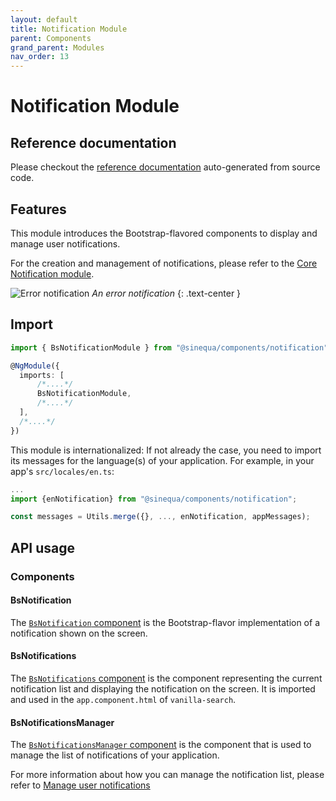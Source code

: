 ```yaml
---
layout: default
title: Notification Module
parent: Components
grand_parent: Modules
nav_order: 13
---
```


# Notification Module

## Reference documentation

Please checkout the [reference documentation]({{site.baseurl}}components/modules/NotificationModule.html) auto-generated from source code.

## Features

This module introduces the Bootstrap-flavored components to display and manage user notifications.

For the creation and management of notifications, please refer to the [Core Notification module]({{site.baseurl}}core/modules/NotificationModule.html).

![Error notification]({{site.baseurl}}assets/modules/notification/notification-error-notification-example.png)
*An error notification*
{: .text-center }

## Import

```typescript
import { BsNotificationModule } from "@sinequa/components/notification";

@NgModule({
  imports: [
      /*....*/
      BsNotificationModule,
      /*....*/
  ],
  /*....*/
})
```

This module is internationalized: If not already the case, you need to import its messages for the language(s) of your application. For example, in your app's `src/locales/en.ts`:

```ts
...
import {enNotification} from "@sinequa/components/notification";

const messages = Utils.merge({}, ..., enNotification, appMessages);
```

## API usage

### Components

#### BsNotification

The [`BsNotification` component]({{site.baseurl}}components/components/BsNotification.html) is the Bootstrap-flavor implementation of a notification shown on the screen.

#### BsNotifications

The [`BsNotifications` component]({{site.baseurl}}components/components/BsNotifications.html) is the component representing the current notification list and displaying the notification on the screen.
It is imported and used in the `app.component.html` of `vanilla-search`.

#### BsNotificationsManager

The [`BsNotificationsManager` component]({{site.baseurl}}components/components/BsNotificationsManager.html) is the component
that is used to manage the list of notifications of your application.

For more information about how you can manage the notification list, please refer to [Manage user notifications]({{site.baseurl}}modules/core/notification.html#manage-user-notifications)
